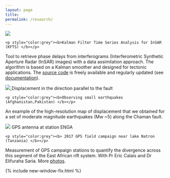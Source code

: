 ```yaml
---
layout: page
title:
permalink: /research/
---
```



<div class="pubs">
  <div class="articles">
   <div class="captioned-img align=right">
    <a href="../images/kftsschematic.JPG">
    <img src="../images/kftsschematic.JPG" /> </a>
   </div> 
  </div>
  <div class="articles">

    <p style="color:grey"><b>Kalman Filter Time Series Analysis for InSAR (KFTS) </b></p>
    
 <p >Tool to retrieve phase delays from interferograms (Interferometric Synthetic Aperture Radar (InSAR) images) with a data assimilation approach. 
The algorithm is based on a Kalman smoother and designed for tectonic applications. 
The <a href="https://github.com/ManonDls/KFTS-InSAR">source code</a> is freely available and 
regularly updated (see <a href="https://manondls.github.io/KFTS-InSAR/">documentation</a>). </p> 
   
  </div>
</div>


<div class="pubs">
  <div class="articles">
   <div class="captioned-img align=right">
    <a href="../images/step5.pdf">
    <img src="../images/step5.pdf" /> </a>
    Displacement in the direction parallel to the fault
   </div>
  </div>
  <div class="articles">

    <p style="color:grey"><b>Observing small earthquakes (Afghanistan,Pakistan) </b></p>
    
 <p > An example of the high-resolution map of displacement that we obtained for 
a set of moderate magnitude earthquakes (Mw ~5) along the Chaman fault. </p>

  </div>
</div>


<div class="pubs">
  <div class="articles">
   <div class="captioned-img align=right">
    <img src="../images/stationENGA.JPG" />
    GPS antenna at station ENGA 
   </div>
  </div>
  <div class="articles">

    <p style="color:grey"><b> 2017 GPS field campaign near lake Natron (Tanzania) </b></p>

 <p > Measurement of GPS campaign stations to quantify the divergence across this segment of the East African rift system.
With Pr Eric Calais and Dr Elifuraha Saria.
More <a href="http://www.geologie.ens.fr/~ecalais/research/natron-2017-gps-field-campa/">photos</a>. </p>
  
  </div>
</div>

 

{% include new-window-fix.html %}

